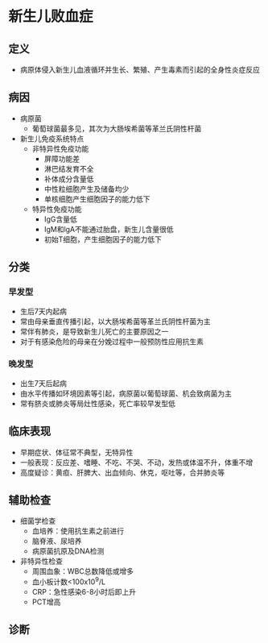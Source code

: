 # 新生儿败血症
## 定义
- 病原体侵入新生儿血液循环并生长、繁殖、产生毒素而引起的全身性炎症反应
## 病因
- 病原菌
  - 葡萄球菌最多见，其次为大肠埃希菌等革兰氏阴性杆菌
- 新生儿免疫系统特点
  - 非特异性免疫功能
    - 屏障功能差
    - 淋巴结发育不全
    - 补体成分含量低
    - 中性粒细胞产生及储备均少
    - 单核细胞产生细胞因子的能力低下
  - 特异性免疫功能
    - IgG含量低
    - IgM和lgA不能通过胎盘，新生儿含量很低
    - 初始T细胞，产生细胞因子的能力低下
## 分类
### 早发型
- 生后7天内起病
- 常由母亲垂直传播引起，以大肠埃希菌等革兰氏阴性杆菌为主
- 常伴有肺炎，是导致新生儿死亡的主要原因之一
- 对于有感染危险的母亲在分娩过程中一般预防性应用抗生素
### 晚发型
- 出生7天后起病
- 由水平传播如环境因素等引起，病原菌以葡萄球菌、机会致病菌为主
- 常有脐炎或肺炎等局灶性感染，死亡率较早发型低
## 临床表现
- 早期症状、体征常不典型，无特异性
- 一般表现：反应差、嗜睡、不吃、不哭、不动，发热或体温不升，体重不增
- 高度疑诊：黄疸、肝脾大、出血倾向、休克，呕吐等，合并肺炎等
## 辅助检查
- 细菌学检查
  - 血培养：使用抗生素之前进行
  - 脑脊液、尿培养
  - 病原菌抗原及DNA检测
- 非特异性检查
  - 周围血象：WBC总数降低或增多
  - 血小板计数<100x10<sup>9</sup>/L
  - CRP：急性感染6-8小时后即上升
  - PCT增高
## 诊断
